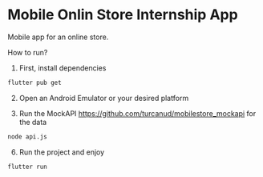 # Mobile Onlin Store Internship App

Mobile app for an online store.

How to run?

1. First, install dependencies
```bash
flutter pub get
```
2. Open an Android Emulator or your desired platform
   
4. Run the MockAPI https://github.com/turcanud/mobilestore_mockapi for the data
```bash
node api.js
```

6. Run the project and enjoy
```bash
flutter run
```
